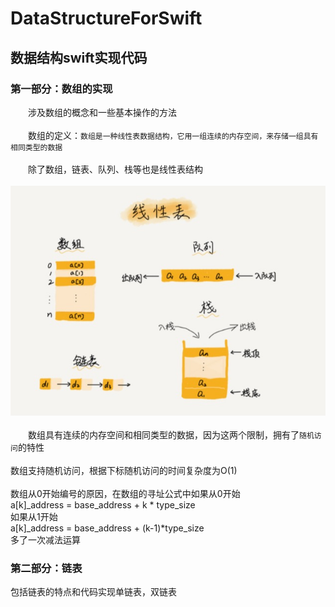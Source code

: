 # DataStructureForSwift

## 数据结构swift实现代码

### 第一部分：数组的实现

&emsp;&emsp;涉及数组的概念和一些基本操作的方法<br/><br/>
&emsp;&emsp;数组的定义：`数组是一种线性表数据结构，它用一组连续的内存空间，来存储一组具有相同类型的数据`<br/><br/>
&emsp;&emsp;除了数组，链表、队列、栈等也是线性表结构<br/><br/>
![Image text](https://github.com/tongyangsheng/DataStructureForSwift/blob/master/show-img/show1.jpg)<br/><br/>
&emsp;&emsp;数组具有连续的内存空间和相同类型的数据，因为这两个限制，拥有了`随机访问`的特性<br/><br/>
数组支持随机访问，根据下标随机访问的时间复杂度为O(1)<br/><br/>
数组从0开始编号的原因，在数组的寻址公式中如果从0开始<br/>a[k]_address = base_address + k * type_size<br/>如果从1开始<br/>a[k]_address = base_address + (k-1)*type_size<br/>多了一次减法运算

### 第二部分：链表

包括链表的特点和代码实现单链表，双链表
